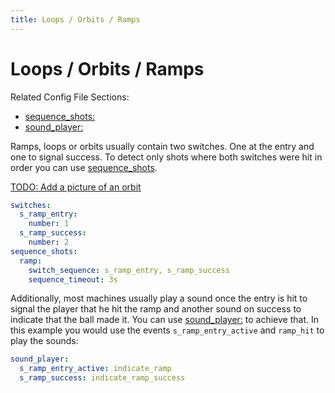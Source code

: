 ```yaml
---
title: Loops / Orbits / Ramps
---
```


# Loops / Orbits / Ramps


Related Config File Sections:

* [sequence_shots:](../config/sequence_shots.md)
* [sound_player:](../config/sound_player.md)

Ramps, loops or orbits usually contain two switches. One at the entry
and one to signal success. To detect only shots where both switches were
hit in order you can use
[sequence_shots](../config/sequence_shots.md).

[TODO: Add a picture of an orbit](../about/help.md)

``` yaml
switches:
  s_ramp_entry:
    number: 1
  s_ramp_success:
    number: 2
sequence_shots:
  ramp:
    switch_sequence: s_ramp_entry, s_ramp_success
    sequence_timeout: 3s
```

Additionally, most machines usually play a sound once the entry is hit
to signal the player that he hit the ramp and another sound on success
to indicate that the ball made it. You can use
[sound_player:](../config/sound_player.md) to achieve that. In
this example you would use the events `s_ramp_entry_active` and
`ramp_hit` to play the sounds:

``` yaml
sound_player:
  s_ramp_entry_active: indicate_ramp
  s_ramp_success: indicate_ramp_success
```
